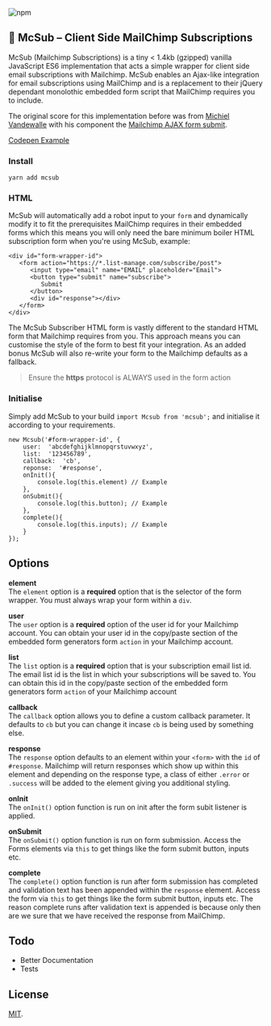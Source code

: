 ![npm](https://img.shields.io/npm/v/mcsub.svg?longCache=true&style=flat-square)

## 🍔 McSub – Client Side MailChimp Subscriptions

McSub (Mailchimp Subscriptions) is a tiny < 1.4kb (gzipped) vanilla JavaScript ES6 implementation that acts a simple wrapper for client side email subscriptions with Mailchimp. McSub enables an Ajax-like integration for email subscriptions using MailChimp and is a replacement to their jQuery dependant monolothic embedded form script that MailChimp requires you to include.

The original score for this implementation before was from [Michiel Vandewalle](https://github.com/michiel-vandewalle) with his component the [Mailchimp AJAX form submit](https://github.com/michiel-vandewalle/Mailchimp-AJAX-form-submit-vanillaJS).

[Codepen Example](https://codepen.io/panoply/pen/erqbwx)

### Install

`yarn add mcsub`

### HTML

McSub will automatically add a robot input to your `form` and dynamically modify it to fit the prerequisites MailChimp requires in their embedded forms which this means you will only need the bare minimum boiler HTML subscription form when you're using McSub, example:

    <div id="form-wrapper-id">
       <form action="https://*.list-manage.com/subscribe/post">
          <input type="email" name="EMAIL" placeholder="Email">
          <button type="submit" name="subscribe">
             Submit
          </button>
          <div id="response"></div>
       </form>
    </div>

The McSub Subscriber HTML form is vastly different to the standard HTML form that Mailchimp requires from you. This approach means you can customise the style of the form to best fit your integration. As an added bonus McSub will also re-write your form to the Mailchimp defaults as a fallback.

> Ensure the **https** protocol is ALWAYS used in the form action


### Initialise
Simply add McSub to your build `import Mcsub from 'mcsub';` and initialise it according to your requirements.

    new Mcsub('#form-wrapper-id', {
	    user:  'abcdefghijklmnopqrstuvwxyz',
	    list:  '123456789',
	    callback:  'cb',
	    reponse:  '#response',
        onInit(){
            console.log(this.element) // Example
        },
        onSubmit(){
            console.log(this.button); // Example
        },
        complete(){
            console.log(this.inputs); // Example
        }
    });

## Options
**element**<br>
The `element` option is a **required** option that is the selector of the form wrapper. You must always wrap your form within a `div`.

**user**<br>
The `user` option is a **required** option of the user id for your Mailchimp account. You can obtain your user id in the copy/paste section of the embedded form generators form `action` in your Mailchimp account.

**list**<br>
The `list` option is a **required** option that is your subscription email list id. The email list id is the list in which your subscriptions will be saved to. You can obtain this id in the copy/paste section of the embedded form generators form `action` of your Mailchimp account

**callback**<br>
The `callback` option allows you to define a custom callback parameter. It defaults to `cb` but you can change it incase `cb` is being used by something else.

**response**<br>
The `response` option defaults to an element within your `<form>` with the `id` of `#response`. Mailchimp will return responses which show up within this element and depending on the response type, a class of either `.error` or `.success` will be added to the element giving you additional styling.

**onInit**<br>
The `onInit()` option function is run on init after the form subit listener is applied.

**onSubmit**<br>
The `onSubmit()` option function is run on form submission. Access the Forms elements via `this` to get things like the form submit button, inputs etc.

**complete**<br>
The `complete()` option function is run after form submission has completed and validation text has been appended within the `response` element. Access the form via `this` to get things like the form submit button, inputs etc. The reason complete runs after validation text is appended is because only then are we sure that we have received the response from MailChimp.

## Todo

 - Better Documentation
 - Tests

## License

[MIT](LICENSE).
